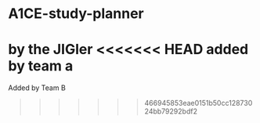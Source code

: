 # A1CE-study-planner
by the JIGler 
<<<<<<< HEAD
added by team a
=======
Added by Team B
>>>>>>> 466945853eae0151b50cc12873024bb79292bdf2
